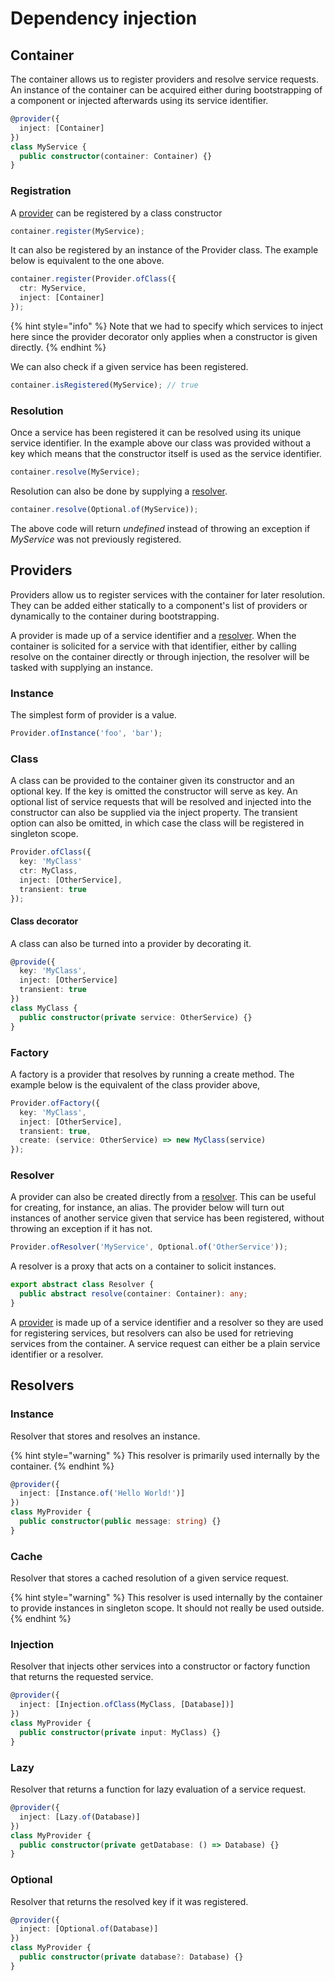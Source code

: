 # Dependency injection

## Container

The container allows us to register providers and resolve service requests. An instance of the container can be acquired either during bootstrapping of a component or injected afterwards using its service identifier.

```typescript
@provider({
  inject: [Container]
})
class MyService {
  public constructor(container: Container) {}
}
```

### Registration

A [provider](ioc.md#providers) can be registered by a class constructor

```typescript
container.register(MyService);
```

It can also be registered by an instance of the Provider class. The example below is equivalent to the one above.

```typescript
container.register(Provider.ofClass({
  ctr: MyService,
  inject: [Container]
});
```

{% hint style="info" %}
Note that we had to specify which services to inject here since the provider decorator only applies when a constructor is given directly.
{% endhint %}

We can also check if a given service has been registered.

```typescript
container.isRegistered(MyService); // true
```

### Resolution

Once a service has been registered it can be resolved using its unique service identifier. In the example above our class was provided without a key which means that the constructor itself is used as the service identifier.

```typescript
container.resolve(MyService);
```

Resolution can also be done by supplying a [resolver](ioc.md#undefined).

```typescript
container.resolve(Optional.of(MyService));
```

The above code will return _undefined_ instead of throwing an exception if _MyService_ was not previously registered.



## Providers

Providers allow us to register services with the container for later resolution. They can be added either statically to a component's list of providers or dynamically to the container during bootstrapping.

A provider is made up of a service identifier and a [resolver](ioc.md#undefined). When the container is solicited for a service with that identifier, either by calling resolve on the container directly or through injection, the resolver will be tasked with supplying an instance.

### Instance

The simplest form of provider is a value.

```typescript
Provider.ofInstance('foo', 'bar');
```

### Class

A class can be provided to the container given its constructor and an optional key. If the key is omitted the constructor will serve as key. An optional list of service requests that will be resolved and injected into the constructor can also be supplied via the inject property. The transient option can also be omitted, in which case the class will be registered in singleton scope.

```typescript
Provider.ofClass({
  key: 'MyClass'
  ctr: MyClass,
  inject: [OtherService],
  transient: true
});
```

#### Class decorator

A class can also be turned into a provider by decorating it.

```typescript
@provide({
  key: 'MyClass',
  inject: [OtherService]
  transient: true
})
class MyClass {
  public constructor(private service: OtherService) {}
}
```

### Factory

A factory is a provider that resolves by running a create method. The example below is the equivalent of the class provider above,

```typescript
Provider.ofFactory({
  key: 'MyClass',
  inject: [OtherService],
  transient: true,
  create: (service: OtherService) => new MyClass(service)
});
```

### Resolver

A provider can also be created directly from a [resolver](ioc.md#undefined). This can be useful for creating, for instance, an alias. The provider below will turn out instances of another service given that service has been registered, without throwing an exception if it has not.

```typescript
Provider.ofResolver('MyService', Optional.of('OtherService'));
```



A resolver is a proxy that acts on a container to solicit instances.

```typescript
export abstract class Resolver {
  public abstract resolve(container: Container): any;
}
```

A [provider](broken-reference) is made up of a service identifier and a resolver so they are used for registering services, but resolvers can also be used for retrieving services from the container. A service request can either be a plain service identifier or a resolver.

## Resolvers

### Instance

Resolver that stores and resolves an instance.

{% hint style="warning" %}
This resolver is primarily used internally by the container.
{% endhint %}

```typescript
@provider({
  inject: [Instance.of('Hello World!')]
})
class MyProvider {
  public constructor(public message: string) {}
}
```

### Cache

Resolver that stores a cached resolution of a given service request.

{% hint style="warning" %}
This resolver is used internally by the container to provide instances in singleton scope. It should not really be used outside.
{% endhint %}

### Injection

Resolver that injects other services into a constructor or factory function that returns the requested service.

```typescript
@provider({
  inject: [Injection.ofClass(MyClass, [Database])]
})
class MyProvider {
  public constructor(private input: MyClass) {}
}
```

### Lazy

Resolver that returns a function for lazy evaluation of a service request.

```typescript
@provider({
  inject: [Lazy.of(Database)]
})
class MyProvider {
  public constructor(private getDatabase: () => Database) {}
}
```

### Optional

Resolver that returns the resolved key if it was registered.

```typescript
@provider({
  inject: [Optional.of(Database)]
})
class MyProvider {
  public constructor(private database?: Database) {}
}
```
